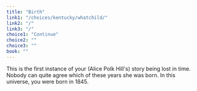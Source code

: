 ```yaml
---
title: "Birth"
link1: "/choices/kentucky/whatchild/"
link2: "/"
link3: "/"
choice1: "Continue"
choice2: ""
choice3: ""
book: ""
---
```

This is the first instance of your (Alice Polk Hill's) story being lost in time. Nobody can quite agree which of these years she was born. In this universe, you were born in 1845.